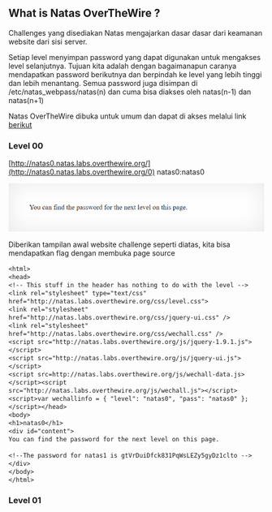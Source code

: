 ## What is Natas OverTheWire ?

Challenges yang disediakan Natas mengajarkan dasar dasar dari keamanan website dari sisi server.

Setiap level menyimpan password yang dapat digunakan untuk mengakses level selanjutnya. Tujuan kita adalah dengan bagaimanapun caranya mendapatkan password berikutnya dan berpindah ke level yang lebih tinggi dan lebih menantang. Semua password juga disimpan di /etc/natas_webpass/natas(n) dan cuma bisa diakses oleh natas(n-1) dan natas(n+1)

Natas OverTheWire dibuka untuk umum dan dapat di akses melalui link [berikut](https://overthewire.org/wargames/natas/)

### Level 00
[http://natas0.natas.labs.overthewire.org/](http://natas0.natas.labs.overthewire.org/0)
natas0:natas0

![Image](img/natas0/soal.PNG)

Diberikan tampilan awal website challenge seperti diatas, kita bisa mendapatkan flag dengan membuka page source

```
<html>
<head>
<!-- This stuff in the header has nothing to do with the level -->
<link rel="stylesheet" type="text/css" href="http://natas.labs.overthewire.org/css/level.css">
<link rel="stylesheet" href="http://natas.labs.overthewire.org/css/jquery-ui.css" />
<link rel="stylesheet" href="http://natas.labs.overthewire.org/css/wechall.css" />
<script src="http://natas.labs.overthewire.org/js/jquery-1.9.1.js"></script>
<script src="http://natas.labs.overthewire.org/js/jquery-ui.js"></script>
<script src=http://natas.labs.overthewire.org/js/wechall-data.js></script><script src="http://natas.labs.overthewire.org/js/wechall.js"></script>
<script>var wechallinfo = { "level": "natas0", "pass": "natas0" };</script></head>
<body>
<h1>natas0</h1>
<div id="content">
You can find the password for the next level on this page.

<!--The password for natas1 is gtVrDuiDfck831PqWsLEZy5gyDz1clto -->
</div>
</body>
</html>
```

### Level 01

